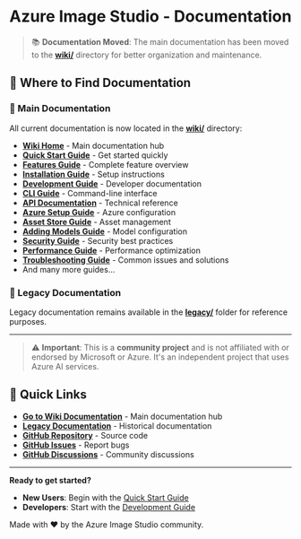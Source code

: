 # Azure Image Studio - Documentation

> 📚 **Documentation Moved**: The main documentation has been moved to the **[wiki/](../wiki/)** directory for better organization and maintenance.

## 📖 Where to Find Documentation

### 🎯 Main Documentation
All current documentation is now located in the **[wiki/](../wiki/)** directory:

- **[Wiki Home](../wiki/README.mdx)** - Main documentation hub
- **[Quick Start Guide](../wiki/quick-start-guide.mdx)** - Get started quickly
- **[Features Guide](../wiki/features-guide.mdx)** - Complete feature overview
- **[Installation Guide](../wiki/installation-guide.mdx)** - Setup instructions
- **[Development Guide](../wiki/development-guide.mdx)** - Developer documentation
- **[CLI Guide](../wiki/cli-guide.mdx)** - Command-line interface
- **[API Documentation](../wiki/api-documentation.mdx)** - Technical reference
- **[Azure Setup Guide](../wiki/azure-setup-guide.mdx)** - Azure configuration
- **[Asset Store Guide](../wiki/asset-store-guide.mdx)** - Asset management
- **[Adding Models Guide](../wiki/adding-models-guide.mdx)** - Model configuration
- **[Security Guide](../wiki/security-guide.mdx)** - Security best practices
- **[Performance Guide](../wiki/performance-guide.mdx)** - Performance optimization
- **[Troubleshooting Guide](../wiki/troubleshooting-guide.mdx)** - Common issues and solutions
- And many more guides...

### 📁 Legacy Documentation
Legacy documentation remains available in the **[legacy/](legacy/)** folder for reference purposes.

---

> ⚠️ **Important**: This is a **community project** and is not affiliated with or endorsed by Microsoft or Azure. It's an independent project that uses Azure AI services.

## 🚀 Quick Links

- **[Go to Wiki Documentation](../wiki/README.mdx)** - Main documentation hub
- **[Legacy Documentation](legacy/)** - Historical documentation
- **[GitHub Repository](https://github.com/DrHazemAli/azure-image-studio)** - Source code
- **[GitHub Issues](https://github.com/DrHazemAli/azure-image-studio/issues)** - Report bugs
- **[GitHub Discussions](https://github.com/DrHazemAli/azure-image-studio/discussions)** - Community discussions

---

**Ready to get started?**

- **New Users**: Begin with the [Quick Start Guide](../wiki/quick-start-guide.mdx)
- **Developers**: Start with the [Development Guide](../wiki/development-guide.mdx)

Made with ❤️ by the Azure Image Studio community.
